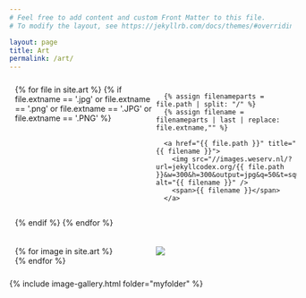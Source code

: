 ```yaml
---
# Feel free to add content and custom Front Matter to this file.
# To modify the layout, see https://jekyllrb.com/docs/themes/#overriding-theme-defaults

layout: page
title: Art
permalink: /art/
---
```

<style>
  .image-gallery {
    width: 100%;
    display: grid;
    grid-template-columns: repeat(auto-fill,minmax(250px, 1fr));
    justify-content: center;
    padding:10px;
  }

  .box {
      flex-basis: 25%;
      width: 100%;
      padding: 10px;
      margin: 10px;
  }

  .img-gallery {
	width: 100%;
  height: 200px;
	object-fit: cover;
  transform: scale(1);
  transition: all 0.3s ease-in-out;
  &:hover {
    transform: scale(1.05);
  }
</style>
<div class="image-gallery">
{% for file in site.art %}
    {% if file.extname == '.jpg' or 
      file.extname == '.png' or 
      file.extname == '.JPG' or 
      file.extname == '.PNG' %}

      {% assign filenameparts = file.path | split: "/" %}
      {% assign filename = filenameparts | last | replace: file.extname,"" %}

      <a href="{{ file.path }}" title="{{ filename }}">
        <img src="//images.weserv.nl/?url=jekyllcodex.org/{{ file.path }}&w=300&h=300&output=jpg&q=50&t=square" alt="{{ filename }}" />
        <span>{{ filename }}</span>
      </a>
  {% endif %}
{% endfor %}
</div>

<div class="image-gallery">
  {% for image in site.art %}
	 <img src="{{ site.url }}{{ image.image_path  }}"/>
  {% endfor %}
</div>

{% include image-gallery.html folder="myfolder" %}

